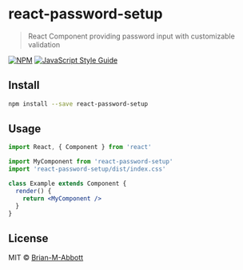 # react-password-setup

> React Component providing password input with customizable validation

[![NPM](https://img.shields.io/npm/v/react-password-setup.svg)](https://www.npmjs.com/package/react-password-setup) [![JavaScript Style Guide](https://img.shields.io/badge/code_style-standard-brightgreen.svg)](https://standardjs.com)

## Install

```bash
npm install --save react-password-setup
```

## Usage

```jsx
import React, { Component } from 'react'

import MyComponent from 'react-password-setup'
import 'react-password-setup/dist/index.css'

class Example extends Component {
  render() {
    return <MyComponent />
  }
}
```

## License

MIT © [Brian-M-Abbott](https://github.com/Brian-M-Abbott)
